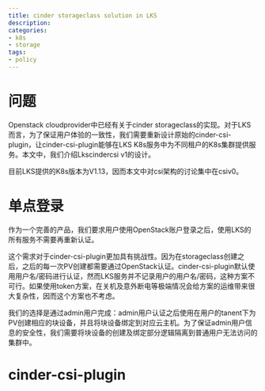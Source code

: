 ```yaml
---
title: cinder storageclass solution in LKS
description: 
categories:
- k8s
- storage
tags:
- policy
---
```


# 问题
Openstack cloudprovider中已经有关于cinder storageclass的实现。对于LKS而言，为了保证用户体验的一致性，我们需要重新设计原始的cinder-csi-plugin，让cinder-csi-plugin能够在LKS K8s服务中为不同租户的K8s集群提供服务。本文中，我们介绍Lkscindercsi v1的设计。

目前LKS提供的K8s版本为V1.13，因而本文中对csi架构的讨论集中在csiv0。

# 单点登录
作为一个完善的产品，我们要求用户使用OpenStack账户登录之后，使用LKS的所有服务不需要再重新认证。

这个需求对于cinder-csi-plugin更加具有挑战性。因为在storageclass创建之后，之后的每一次PV创建都需要通过OpenStack认证。cinder-csi-plugin默认使用用户名/密码进行认证，然而LKS服务并不记录用户的用户名/密码，这种方案不可行。如果使用token方案，在关机及意外断电等极端情况会给方案的运维带来很大复杂性，因而这个方案也不考虑。

我们的选择是通过admin用户完成：admin用户认证之后使用在用户的tanent下为PV创建相应的块设备，并且将块设备绑定到对应云主机。为了保证admin用户信息的安全性，我们需要将块设备的创建及绑定部分逻辑隔离到普通用户无法访问的集群中。

# cinder-csi-plugin 
